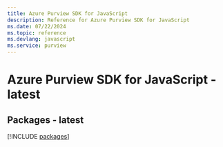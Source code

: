 ```yaml
---
title: Azure Purview SDK for JavaScript
description: Reference for Azure Purview SDK for JavaScript
ms.date: 07/22/2024
ms.topic: reference
ms.devlang: javascript
ms.service: purview
---
```

# Azure Purview SDK for JavaScript - latest
## Packages - latest
[!INCLUDE [packages](purview-index.md)]